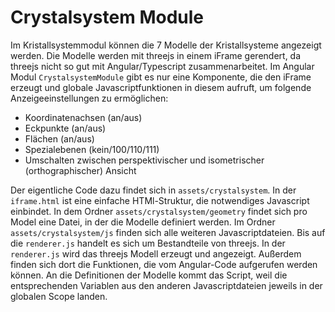 # Crystalsystem Module

Im Kristallsystemmodul können die 7 Modelle der Kristallsysteme angezeigt werden.
Die Modelle werden mit threejs in einem iFrame gerendert, da threejs nicht so gut mit Angular/Typescript zusammenarbeitet.
Im Angular Modul `CrystalsystemModule` gibt es nur eine Komponente, die den iFrame erzeugt und globale Javascriptfunktionen in diesem aufruft, um folgende Anzeigeeinstellungen zu ermöglichen:

- Koordinatenachsen (an/aus)
- Eckpunkte (an/aus)
- Flächen (an/aus)
- Spezialebenen (kein/100/110/111)
- Umschalten zwischen perspektivischer und isometrischer (orthographischer) Ansicht

Der eigentliche Code dazu findet sich in `assets/crystalsystem`. In der `iframe.html` ist eine einfache HTMl-Struktur, die notwendiges Javascript einbindet.
In dem Ordner `assets/crystalsystem/geometry` findet sich pro Model eine Datei, in der die Modelle definiert werden.
Im Ordner `assets/crystalsystem/js` finden sich alle weiteren Javascriptdateien. Bis auf die `renderer.js` handelt es sich um Bestandteile von threejs.
In der `renderer.js` wird das threejs Modell erzeugt und angezeigt. Außerdem finden sich dort die Funktionen, die vom Angular-Code aufgerufen werden können. An die Definitionen der Modelle kommt das Script, weil die entsprechenden Variablen aus den anderen Javascriptdateien jeweils in der globalen Scope landen.
